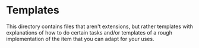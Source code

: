 # Templates

This directory contains files that aren't extensions, but rather templates with explanations of how to do certain tasks and/or templates of a rough implementation of the item that you can adapt for your uses.


